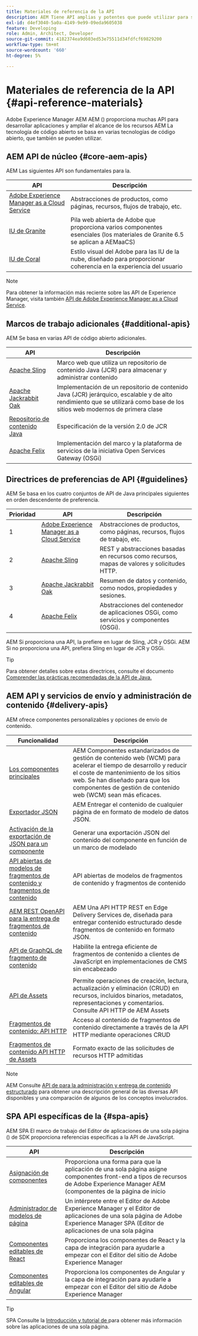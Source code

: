 ```yaml
---
title: Materiales de referencia de la API
description: AEM Tiene API amplias y potentes que puede utilizar para su proyecto de experiencia digital.
exl-id: d4ef3040-5a0a-4149-9e99-09eda9605038
feature: Developing
role: Admin, Architect, Developer
source-git-commit: 4182374ea9d603ed53e75511d34fdfcf69829200
workflow-type: tm+mt
source-wordcount: '660'
ht-degree: 5%

---
```


# Materiales de referencia de la API {#api-reference-materials}

Adobe Experience Manager AEM AEM () proporciona muchas API para desarrollar aplicaciones y ampliar el alcance de los recursos AEM La tecnología de código abierto se basa en varias tecnologías de código abierto, que también se pueden utilizar.

## AEM API de núcleo {#core-aem-apis}

AEM Las siguientes API son fundamentales para la.

| API | Descripción |
|---|---|
| [Adobe Experience Manager as a Cloud Service](https://www.adobe.io/experience-manager/reference-materials/cloud-service/javadoc/index.html) | Abstracciones de productos, como páginas, recursos, flujos de trabajo, etc. |
| [IU de Granite](https://helpx.adobe.com/experience-manager/6-5/sites/developing/using/reference-materials/granite-ui/api/jcr_root/libs/granite/ui/index.html#) | Pila web abierta de Adobe que proporciona varios componentes esenciales (los materiales de Granite 6.5 se aplican a AEMaaCS) |
| [IU de Coral](https://opensource.adobe.com/coral-spectrum/documentation/) | Estilo visual del Adobe para las IU de la nube, diseñado para proporcionar coherencia en la experiencia del usuario |

<!---
|Editor core JavaScript API reference|Provides all the base objects and concepts to support authoring of content resources|
--->

>[!NOTE]
>
>Para obtener la información más reciente sobre las API de Experience Manager, visita también [API de Adobe Experience Manager as a Cloud Service](https://developer.adobe.com/experience-cloud/experience-manager-apis/).

## Marcos de trabajo adicionales {#additional-apis}

AEM Se basa en varias API de código abierto adicionales.

| API | Descripción |
|---|---|
| [Apache Sling](https://sling.apache.org/apidocs/sling11/) | Marco web que utiliza un repositorio de contenido Java (JCR) para almacenar y administrar contenido |
| [Apache Jackrabbit Oak](https://jackrabbit.apache.org/oak/docs/oak_api/overview.html) | Implementación de un repositorio de contenido Java (JCR) jerárquico, escalable y de alto rendimiento que se utilizará como base de los sitios web modernos de primera clase |
| [Repositorio de contenido Java](https://www.adobe.io/experience-manager/reference-materials/spec/javax.jcr/javadocs/jcr-2.0/index.html) | Especificación de la versión 2.0 de JCR |
| [Apache Felix](https://felix.apache.org) | Implementación del marco y la plataforma de servicios de la iniciativa Open Services Gateway (OSGi) |

## Directrices de preferencias de API {#guidelines}

AEM Se basa en los cuatro conjuntos de API de Java principales siguientes en orden descendente de preferencia.

| Prioridad | API | Descripción |
|---|---|---|
| 1 | [Adobe Experience Manager as a Cloud Service](https://www.adobe.io/experience-manager/reference-materials/cloud-service/javadoc/index.html) | Abstracciones de productos, como páginas, recursos, flujos de trabajo, etc. |
| 2 | [Apache Sling](https://sling.apache.org/apidocs/sling11/) | REST y abstracciones basadas en recursos como recursos, mapas de valores y solicitudes HTTP. |
| 3 | [Apache Jackrabbit Oak](https://jackrabbit.apache.org/oak/docs/oak_api/overview.html) | Resumen de datos y contenido, como nodos, propiedades y sesiones. |
| 4 | [Apache Felix](https://felix.apache.org/) | Abstracciones del contenedor de aplicaciones OSGi, como servicios y componentes (OSGi). |

AEM Si proporciona una API, la prefiere en lugar de Sling, JCR y OSGi. AEM Si no proporciona una API, prefiera Sling en lugar de JCR y OSGi.

>[!TIP]
>
>Para obtener detalles sobre estas directrices, consulte el documento [Comprender las prácticas recomendadas de la API de Java.](https://experienceleague.adobe.com/docs/experience-manager-learn/foundation/development/understand-java-api-best-practices.html)

## AEM API y servicios de envío y administración de contenido {#delivery-apis}

AEM ofrece componentes personalizables y opciones de envío de contenido.

| Funcionalidad | Descripción |
|---|---|
| [Los componentes principales](https://experienceleague.adobe.com/docs/experience-manager-core-components/using/introduction.html?lang=es) | AEM Componentes estandarizados de gestión de contenido web (WCM) para acelerar el tiempo de desarrollo y reducir el coste de mantenimiento de los sitios web. Se han diseñado para que los componentes de gestión de contenido web (WCM) sean más eficaces. |
| [Exportador JSON](/help/implementing/developing/components/json-exporter.md) | AEM Entregar el contenido de cualquier página de en formato de modelo de datos JSON. |
| [Activación de la exportación de JSON para un componente](/help/implementing/developing/components/enabling-json-exporter.md) | Generar una exportación JSON del contenido del componente en función de un marco de modelado |
| [API abiertas de modelos de fragmentos de contenido y fragmentos de contenido](/help/headless/content-fragment-openapis.md) | API abiertas de modelos de fragmentos de contenido y fragmentos de contenido |
| [AEM REST OpenAPI para la entrega de fragmentos de contenido](/help/headless/aem-rest-openapi-content-fragment-delivery.md) | AEM Una API HTTP REST en Edge Delivery Services de, diseñada para entregar contenido estructurado desde fragmentos de contenido en formato JSON. |
| [API de GraphQL de fragmento de contenido](/help/headless/graphql-api/content-fragments.md) | Habilite la entrega eficiente de fragmentos de contenido a clientes de JavaScript en implementaciones de CMS sin encabezado |
|  |  |
| [API de Assets](/help/assets/mac-api-assets.md) | Permite operaciones de creación, lectura, actualización y eliminación (CRUD) en recursos, incluidos binarios, metadatos, representaciones y comentarios. Consulte API HTTP de AEM Assets |
| [Fragmentos de contenido: API HTTP](/help/assets/content-fragments/assets-api-content-fragments.md) | Acceso al contenido de fragmentos de contenido directamente a través de la API HTTP mediante operaciones CRUD |
| [Fragmentos de contenido API HTTP de Assets](https://experienceleague.adobe.com/docs/experience-manager-cloud-service/assets/admin/mac-api-assets.html) | Formato exacto de las solicitudes de recursos HTTP admitidas |

>[!NOTE]
>
>AEM Consulte [API de para la administración y entrega de contenido estructurado](/help/headless/apis-headless-and-content-fragments.md) para obtener una descripción general de las diversas API disponibles y una comparación de algunos de los conceptos involucrados.

## SPA API específicas de la {#spa-apis}

AEM SPA El marco de trabajo del Editor de aplicaciones de una sola página () de SDK proporciona referencias específicas a la API de JavaScript.

| API | Descripción |
|---|---|
| [Asignación de componentes](https://www.npmjs.com/package/@adobe/aem-spa-component-mapping) | Proporciona una forma para que la aplicación de una sola página asigne componentes front-end a tipos de recursos de Adobe Experience Manager AEM (componentes de la página de inicio |
| [Administrador de modelos de página](https://www.npmjs.com/package/@adobe/aem-spa-page-model-manager) | Un intérprete entre el Editor de Adobe Experience Manager y el Editor de aplicaciones de una sola página de Adobe Experience Manager SPA (Editor de aplicaciones de una sola página |
| [Componentes editables de React](https://www.npmjs.com/package/@adobe/aem-react-editable-components) | Proporciona los componentes de React y la capa de integración para ayudarle a empezar con el Editor del sitio de Adobe Experience Manager |
| [Componentes editables de Angular](https://www.npmjs.com/package/@adobe/aem-angular-editable-components) | Proporciona los componentes de Angular y la capa de integración para ayudarle a empezar con el Editor del sitio de Adobe Experience Manager |

>[!TIP]
>
>SPA Consulte la [Introducción y tutorial de ](/help/implementing/developing/hybrid/introduction.md) para obtener más información sobre las aplicaciones de una sola página.
